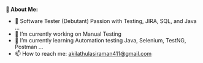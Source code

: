 **💫 About Me:**


- 👀 Software Tester (Debutant) Passion with Testing, JIRA, SQL, and Java ...
- 🔭 I’m currently working on Manual Testing 
- 🌱 I’m currently learning Automation testing Java, Selenium, TestNG, Postman ...
- 📫 How to reach me: akilathulasiraman411@gmail.com










<!---
akilathulasiraman/akilathulasiraman is a ✨ special ✨ repository because its `README.md` (this file) appears on your GitHub profile.
You can click the Preview link to take a look at your changes.
--->
